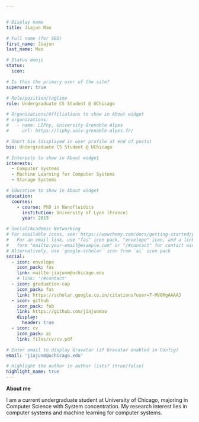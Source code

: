 ```yaml
---


# Display name
title: Jiajun Mao

# Full name (for SEO)
first_name: Jiajun
last_name: Mao

# Status emoji
status:
  icon:

# Is this the primary user of the site?
superuser: true

# Role/position/tagline
role: Undergraduate CS Student @ UChicago

# Organizations/Affiliations to show in About widget
# organizations:
#   - name: LIPhy, University Grenoble Alpes
#     url: https://liphy.univ-grenoble-alpes.fr/

# Short bio (displayed in user profile at end of posts)
bio: Undergraduate CS Student @ UChicago

# Interests to show in About widget
interests:
  - Computer Systems
  - Machine Learning for Computer Systems
  - Storage Systems

# Education to show in About widget
education:
  courses:
    - course: PhD in Nanofluidics
      institution: University of Lyon (France)
      year: 2015

# Social/Academic Networking
# For available icons, see: https://wowchemy.com/docs/getting-started/page-builder/#icons
#   For an email link, use "fas" icon pack, "envelope" icon, and a link in the
#   form "mailto:your-email@example.com" or "/#contact" for contact widget.
# Alternatively, use `google-scholar` icon from `ai` icon pack
social:
  - icon: envelope
    icon_pack: fas
    link: mailto:jiajunm@uchicago.edu
    # link: '/#contact'
  - icon: graduation-cap
    icon_pack: fas
    link: https://scholar.google.co.in/citations?user=7-MV8MgAAAAJ
  - icon: github
    icon_pack: fab
    link: https://github.com/jiajunmao
    display:
      header: true
  - icon: cv
    icon_pack: ai
    link: files/cv/cv.pdf

# Enter email to display Gravatar (if Gravatar enabled in Config)
email: 'jiajunm@uchicago.edu'

# Highlight the author in author lists? (true/false)
highlight_name: true
---
```


**About me**

I am a current undergraduate student at University of Chicago, majoring in Computer Science with System concentration. My research interest lies in computer systems and machine learning for computer systems.